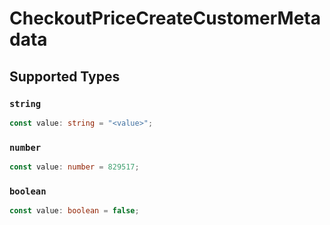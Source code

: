 # CheckoutPriceCreateCustomerMetadata


## Supported Types

### `string`

```typescript
const value: string = "<value>";
```

### `number`

```typescript
const value: number = 829517;
```

### `boolean`

```typescript
const value: boolean = false;
```

